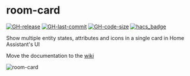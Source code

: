 # room-card

[![GH-release](https://img.shields.io/github/v/release/marcokreeft87/room-card.svg?style=flat-square)](https://github.com/marcokreeft87/room-card/releases)
[![GH-last-commit](https://img.shields.io/github/last-commit/marcokreeft87/room-card.svg?style=flat-square)](https://github.com/marcokreeft87/room-card/commits/master)
[![GH-code-size](https://img.shields.io/github/languages/code-size/marcokreeft87/room-card.svg?color=red&style=flat-square)](https://github.com/marcokreeft87/room-card)
[![hacs_badge](https://img.shields.io/badge/HACS-Default-41BDF5.svg?style=flat-square)](https://github.com/hacs/integration)

Show multiple entity states, attributes and icons in a single card in Home Assistant's UI

Move the documentation to the [wiki](https://github.com/marcokreeft87/room-card/wiki)

![room-card](https://raw.githubusercontent.com/marcokreeft87/room-card/master/example.png)
